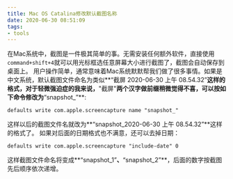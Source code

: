 ```yaml
---
title: Mac OS Catalina修改默认截图名称
date: 2020-06-30 08:51:09
tags:
- tools
---
```


在Mac系统中，截图是一件极其简单的事。无需安装任何额外软件，直接使用`command+shift+4`就可以用光标框选任意屏幕大小进行截图了，截图会自动保存到桌面上。
用户操作简单，通常意味着Mac系统默默帮我们做了很多事情。如果是中文系统，默认截图文件命名为类似**“截屏 2020-06-30 上午 08.54.32”**这样的格式，对于轻微强迫症的我来说，**"截屏"**两个汉字做前缀稍微觉得不喜，可以按如下命令修改为**“snapshot_”**:
```shell
defaults write com.apple.screencapture name "snapshot_"
```
这样以后的截图文件名就改为**“snapshot_2020-06-30 上午 08.54.32”**这样的格式了。
如果对后面的日期格式也不满意，还可以去掉日期：
```shell
defaults write com.apple.screencapture "include-date" 0
```
这样截图文件命名将变成**“snapshot_1”**、**“snapshot_2”**，后面的数字按截图先后顺序依次递增。